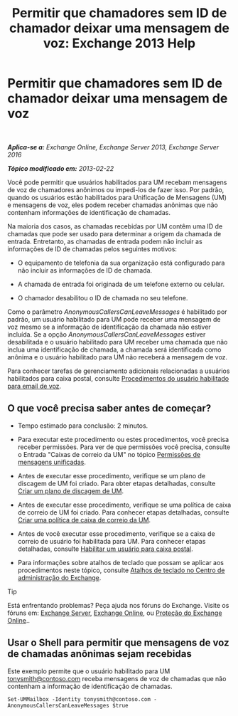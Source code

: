 ﻿---
title: 'Permitir que chamadores sem ID de chamador deixar uma mensagem de voz: Exchange 2013 Help'
TOCTitle: Permitir que chamadores sem ID de chamador deixar uma mensagem de voz
ms:assetid: 51367d98-e17c-4bcf-8b14-208bd1ac3af0
ms:mtpsurl: https://technet.microsoft.com/pt-br/library/Bb232040(v=EXCHG.150)
ms:contentKeyID: 50485577
ms.date: 05/22/2018
mtps_version: v=EXCHG.150
ms.translationtype: MT
---

# Permitir que chamadores sem ID de chamador deixar uma mensagem de voz

 

_**Aplica-se a:** Exchange Online, Exchange Server 2013, Exchange Server 2016_

_**Tópico modificado em:** 2013-02-22_

Você pode permitir que usuários habilitados para UM recebam mensagens de voz de chamadores anônimos ou impedi-los de fazer isso. Por padrão, quando os usuários estão habilitados para Unificação de Mensagens (UM) e mensagens de voz, eles podem receber chamadas anônimas que não contenham informações de identificação de chamadas.

Na maioria dos casos, as chamadas recebidas por UM contêm uma ID de chamadas que pode ser usado para determinar a origem da chamada de entrada. Entretanto, as chamadas de entrada podem não incluir as informações de ID de chamadas pelos seguintes motivos:

  - O equipamento de telefonia da sua organização está configurado para não incluir as informações de ID de chamada.

  - A chamada de entrada foi originada de um telefone externo ou celular.

  - O chamador desabilitou o ID de chamada no seu telefone.

Como o parâmetro *AnonymousCallersCanLeaveMessages* é habilitado por padrão, um usuário habilitado para UM pode receber uma mensagem de voz mesmo se a informação de identificação da chamada não estiver incluída. Se a opção *AnonymousCallersCanLeaveMessages* estiver desabilitada e o usuário habilitado para UM receber uma chamada que não inclua uma identificação de chamada, a chamada será identificada como anônima e o usuário habilitado para UM não receberá a mensagem de voz.

Para conhecer tarefas de gerenciamento adicionais relacionadas a usuários habilitados para caixa postal, consulte [Procedimentos do usuário habilitado para email de voz](voice-mail-enabled-user-procedures-exchange-2013-help.md).

## O que você precisa saber antes de começar?

  - Tempo estimado para conclusão: 2 minutos.

  - Para executar este procedimento ou estes procedimentos, você precisa receber permissões. Para ver de que permissões você precisa, consulte o Entrada "Caixas de correio da UM" no tópico [Permissões de mensagens unificadas](unified-messaging-permissions-exchange-2013-help.md).

  - Antes de executar esse procedimento, verifique se um plano de discagem de UM foi criado. Para obter etapas detalhadas, consulte [Criar um plano de discagem de UM](create-a-um-dial-plan-exchange-2013-help.md).

  - Antes de executar esse procedimento, verifique se uma política de caixa de correio de UM foi criado. Para conhecer etapas detalhadas, consulte [Criar uma política de caixa de correio da UM](create-a-um-mailbox-policy-exchange-2013-help.md).

  - Antes de você executar esse procedimento, verifique se a caixa de correio de usuário foi habilitada para UM. Para conhecer etapas detalhadas, consulte [Habilitar um usuário para caixa postal](enable-a-user-for-voice-mail-exchange-2013-help.md).

  - Para informações sobre atalhos de teclado que possam se aplicar aos procedimentos neste tópico, consulte [Atalhos de teclado no Centro de administração do Exchange](keyboard-shortcuts-in-the-exchange-admin-center-exchange-online-protection-help.md).


> [!TIP]
> Está enfrentando problemas? Peça ajuda nos fóruns do Exchange. Visite os fóruns em: <A href="https://go.microsoft.com/fwlink/p/?linkid=60612">Exchange Server</A>, <A href="https://go.microsoft.com/fwlink/p/?linkid=267542">Exchange Online</A>, ou <A href="https://go.microsoft.com/fwlink/p/?linkid=285351">Proteção do Exchange Online</A>..



## Usar o Shell para permitir que mensagens de voz de chamadas anônimas sejam recebidas

Este exemplo permite que o usuário habilitado para UM tonysmith@contoso.com receba mensagens de voz de chamadas que não contenham a informação de identificação de chamadas.

    Set-UMMailbox -Identity tonysmith@contoso.com -AnonymousCallersCanLeaveMessages $true

